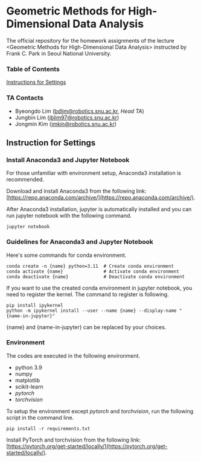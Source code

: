 # Geometric Methods for High-Dimensional Data Analysis

The official repository for the homework assignments of the lecture \<Geometric Methods for High-Dimensional Data Analysis> instructed by Frank C. Park in Seoul National University.


### Table of Contents

[Instructions for Settings](#instruction-for-settings)  


### TA Contacts

- Byeongdo Lim (bdlim@robotics.snu.ac.kr, *Head TA*)
- Jungbin Lim (jblim97@robotics.snu.ac.kr)
- Jongmin Kim (jmkin@robotics.snu.ac.kr)


## Instruction for Settings
### Install Anaconda3 and Jupyter Notebook

For those unfamiliar with environment setup, Anaconda3 installation is recommended.

Download and install Anaconda3 from the following link: [https://repo.anaconda.com/archive/](https://repo.anaconda.com/archive/).

After Anaconda3 installation, jupyter is automatically installed and you can run jupyter notebook with the following command.
```shell
jupyter notebook
```


### Guidelines for Anaconda3 and Jupyter Notebook

Here's some commands for conda environment.
```shell
conda create -n {name} python=3.11  # Create conda environment
conda activate {name}               # Activate conda environment
conda deactivate {name}             # Deactivate conda environment
```

If you want to use the created conda environment in jupyter notebook, you need to register the kernel. The command to register is following.
```shell
pip install ipykernel
python -m ipykernel install --user --name {name} --display-name "{name-in-jupyter}"
```
{name} and {name-in-jupyter} can be replaced by your choices.


### Environment
The codes are executed in the following environment.
- python 3.9
- numpy
- matplotlib
- scikit-learn
- *pytorch*
- *torchvision*

To setup the environment except *pytorch* and *torchvision*, run the following script in the command line.
```
pip install -r requirements.txt
```
Install PyTorch and torchvision from the following link: [https://pytorch.org/get-started/locally/](https://pytorch.org/get-started/locally/).
